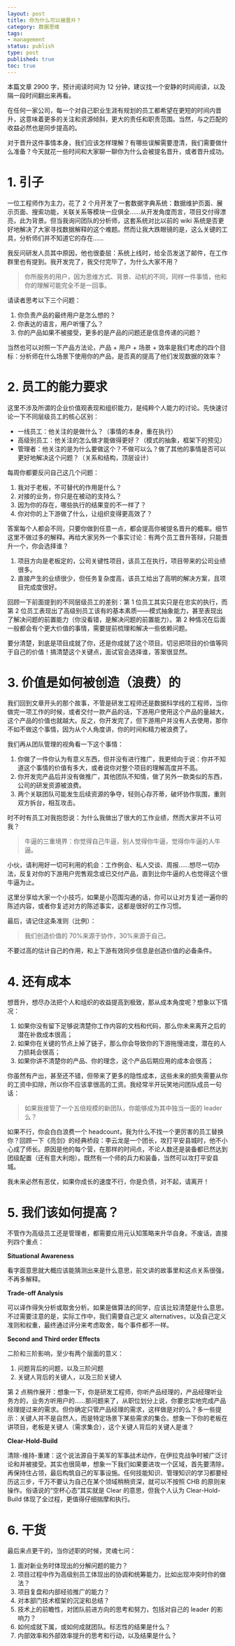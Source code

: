 ```yaml
---
layout: post
title: 你为什么可以被晋升？
category: 数据思维
tags: 
- management
status: publish
type: post
published: true
toc: true
---
```


本篇文章 2900 字，预计阅读时间为 12 分钟，建议找一个安静的时间阅读，以及隔一段时间翻出来再看。

在任何一家公司，每一个对自己职业生涯有规划的员工都希望在更短的时间内晋升，这意味着更多的关注和资源倾斜，更大的责任和职责范围。当然，与之匹配的收益必然也是同步提高的。

对于晋升这件事情本身，我们应该怎样理解？有哪些误解需要澄清，我们需要做什么准备？今天就花一些时间和大家聊一聊你为什么会被提名晋升，或者晋升成功。

<!-- more -->

# 1. 引子

一位工程师作为主力，花了 2 个月开发了一套数据字典系统：数据维护页面、展示页面、搜索功能，关联关系等模块一应俱全……从开发角度而言，项目交付得漂亮，此为背景。但当我询问团队的分析师，这套系统对比以前的 wiki 系统是否更好地解决了大家寻找数据解释的这个难题。然而让我大跌眼镜的是，这么关键的工具，分析师们并不知道它的存在……

我反问研发人员其中原因，他也很委屈：系统上线时，给全员发送了邮件，在工作群里也有提到。我开发完了，我交付完毕了，为什么大家不用？

> 你所服务的用户，因为思维方式、背景、动机的不同，同样一件事情，他和你的理解可能完全不是一回事。

请读者思考以下三个问题：

1. 你负责产品的最终用户是怎么想的？
2. 你表达的语言，用户听懂了么？
3. 你的产品如果不被接受，更多的是产品的问题还是信息传递的问题？

当然也可以对照一下产品方法论，产品 + 用户 + 场景 + 效率是我们考虑的四个目标：分析师在什么场景下使用你的产品，是否真的提高了他们发现数据的效率？

# 2. 员工的能力要求

这里不涉及所谓的企业价值观表现和组织能力，是纯粹个人能力的讨论。先快速讨论一下不同层级员工的核心区别：

- 一线员工：他关注的是做什么？（事情的本身，重在执行）
- 高级别员工：他关注的怎么做才能做得更好？（模式的抽象，框架下的预见）
- 管理者：他关注的是为什么要做这个？不做可以么？做了其他的事情是否可以更好地解决这个问题？（关系和结构，顶层设计）

每周你都要反问自己这几个问题：

1. 我对于老板，不可替代的作用是什么？
2. 对接的业务，你只是在被动的支持么？
3. 因为你的存在，哪些执行的结果变的不一样了？
4. 你对你的上下游做了什么，让组织变得更高效了？

答案每个人都会不同，只要你做到任意一点，都会提高你被提名晋升的概率。细节这里不做过多的解释。再给大家另外一个事实讨论：有两个员工晋升答辩，只能晋升一个，你会选择谁？

1. 项目方向是老板定的，公司关键性项目，该员工在执行，项目带来的公司业绩很多。
2. 直接产生的业绩很少，但任务复杂度高，该员工给出了高明的解决方案，且项目完成度很好。

回顾一下前面提到的不同层级员工的差别：第 1 位员工其实只是在忠实的执行，而第 2 位员工表现出了高级别员工该有的基本素质——模式抽象能力，甚至表现出了解决问题的前置能力（你没看错，是解决问题的前置能力）。第 2 种情况在后面一般都会有个更大价值的事情，需要提前梳理和解决一些依赖问题。

要分清楚，到底是项目成就了你，还是你成就了这个项目。切忌把项目的价值等同于自己的价值！搞清楚这个关键点，面试官会选择谁，答案很显然。

# 3. 价值是如何被创造（浪费）的

我们回到文章开头的那个故事，不管是研发工程师还是数据科学线的工程师，当你做完一项工作的时候，或者交付一款产品的话，下游用户使用这个产品的量越大，这个产品的价值也就越大。反之，你开发完了，但下游用户并没有人去使用，那你不如不做这个事情，因为从个人角度讲，你的时间和精力被浪费了。

我们再从团队管理的视角看一下这个事情：

1. 你做了一件你认为有意义东西，但并没有进行推广，我更倾向于说：你并不知道这个事情的价值有多大，或者说你对整个项目的理解高度并不高。
2. 你开发完产品后并没有做推广，其他团队不知情，做了另外一款类似的东西，公司的研发资源被浪费。
3. 两个关联团队可能发生后续资源的争夺，轻则心存芥蒂，破坏协作氛围，重则双方拆台，相互攻击。

时不时有员工对我抱怨说：为什么我做出了很大的工作业绩，然而大家并不认可我？

> 牛逼的三重境界：你觉得自己牛逼，别人觉得你牛逼，觉得你牛逼的人牛逼。

小伙，请利用好一切可利用的机会：工作例会、私人交谈、周报……想尽一切办法，反复对你的下游用户兜售观念或已交付产品，直到比你牛逼的人也觉得这个很牛逼为止。

这里分享给大家一个小技巧，如果是小范围沟通的话，你可以让对方复述一遍你的陈述内容，或者你复述对方的陈述事实，这都是很好的工作习惯。

最后，请记住这条准则（比例）：

> 我们创造价值的 70%来源于协作，30%来源于自己。

不要过高的估计自己的作用，和上下游有效同步信息是创造价值的必备条件。

# 4. 还有成本

想晋升，想尽办法把个人和组织的收益提高到极致，那从成本角度呢？想象以下情况：

1. 如果你没有留下足够说清楚你工作内容的文档和代码，那么你未来离开之后的潜在补救成本很高；
2. 如果你在关键的节点上掉了链子，那么你会导致你的下游拖慢进度，潜在的人力损耗会很高；
3. 如果你讲不清楚你的产品、你的理念，这个产品后期应用的成本会很高；

你虽然有产出，甚至还不错，但带来了更多的隐性成本，这些未来的损失需要从你的工资中扣除，所以你不应该拿很高的工资。我经常半开玩笑地问团队成员一句话：

> 如果我接管了一个五倍规模的新团队，你能够成为其中独当一面的 leader 么？

如果不行，你会白白浪费一个 headcount，我为什么不找一个更厉害的员工替换你？回顾一下《亮剑》的经典桥段：李云龙是一个团长，攻打平安县城时，他不小心成了师长。原因是他的每个营，在那样的时间点，不论人数还是装备都已然达到团级配置（还有意大利炮）。既然有一个师的兵力和装备，当然可以攻打平安县城。

我未来必然有恶仗，如果你成长的速度不行，你是负债，对不起，请离开！

# 5. 我们该如何提高？

不管作为高级员工还是管理者，都需要应用元认知策略来升华自身。不废话，直接列四个重点：

**Situational Awareness**

看字面意思就大概应该能猜测出来是什么意思，前文讲的故事里和这点关系很强，不再多解释。

**Trade-off Analysis**

可以译作得失分析或取舍分析。如果是做算法的同学，应该比较清楚是什么意思。不过需要注意的是，实际工作中，我们需要自己定义 alternatives，以及自己定义准则和权重，最终通过评分来考虑取舍，每个事件都不一样。

**Second and Third order Effects**

二阶和三阶影响，至少有两个层面的意义：

1. 问题背后的问题，以及三阶问题
2. 关键人背后的关键人，以及三阶关键人

第 2 点稍作展开：想象一下，你是研发工程师，你听产品经理的，产品经理听业务方的，业务方听用户的……那问题来了，从职位划分上说，你要忠实地完成产品经理提过来的需求。但你确定只管产品经理的需求，这样做是对的么？多一些提示：关键人并不是自然人，而是特定场景下某些需求的集合。想象一下你的老板在讲项目，老板是关键人（需求集合），这个关键人背后的关键人是谁？

**Clear-Hold-Build**

清除-维持-重建：这个说法源自于美军的军事战术动作，在伊拉克战争时被广泛讨论和并被接受。其实也很简单，想象一下我们如果要进攻一个区域，首先要清除，再保持住占领，最后构筑自己的军事设施。任何技能知识、管理知识的学习都要经历这三步，千万不要认为自己在某个领域稍稍资深，就可以不按照 CHB 的原则来操作。俗语说的“空杯心态”其实就是 Clear 的意思，但我个人认为 Clear-Hold-Build 体现了全过程，更值得仔细揣摩和执行。

# 6. 干货

最后来点更干的，当你述职的时候，灵魂七问：

1. 面对新业务时体现出的分解问题的能力？
2. 项目过程中作为高级别员工体现出的协调和统筹能力，比如出现冲突时你的做法？
3. 项目复盘和内部经验推广的能力？
4. 对本部门技术框架的沉淀和总结？
5. 技术上的前瞻性，对团队前进方向的思考和努力，包括对自己的 leader 的影响力？
6. 如何成就下属，或如何成就团队。标志性的结果是什么？
7. 内部效率和外部效率提升的思考和行动，以及结果是什么？
